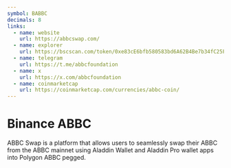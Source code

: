 ```yaml
---
symbol: BABBC
decimals: 8
links:
  - name: website
    url: https://abbcswap.com/
  - name: explorer
    url: https://bscscan.com/token/0xe83cE6bfb580583bd6A62B4Be7b34fC25F02910D
  - name: telegram
    url: https://t.me/abbcfoundation
  - name: x
    url: https://x.com/abbcfoundation
  - name: coinmarketcap
    url: https://coinmarketcap.com/currencies/abbc-coin/
---
```


# Binance ABBC

ABBC Swap is a platform that allows users to seamlessly swap their ABBC from the ABBC mainnet using Aladdin Wallet and Aladdin Pro wallet apps into Polygon ABBC pegged.
